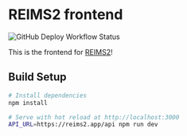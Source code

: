 # REIMS2 frontend

![GitHub Deploy Workflow Status](https://img.shields.io/github/workflow/status/reims2/reims2-frontend/Deploy?label=deploy)

This is the frontend for [REIMS2](https://reims2.app)!

## Build Setup

```bash
# Install dependencies
npm install

# Serve with hot reload at http://localhost:3000
API_URL=https://reims2.app/api npm run dev
```
